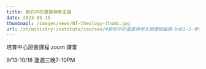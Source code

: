 ```yaml
---
title: 新約中的重要神學主題
date: 2023-05-15
thumbnail: /images/news/NT-theology-thumb.jpg
url: /zh/ministry-institute/courses/#新約中的重要神學主題課程編碼-bn01-3-學分zoom-授課
---
```


培育中心證書課程 zoom 課堂

9/13-10/18 逢週三晚7-10PM
